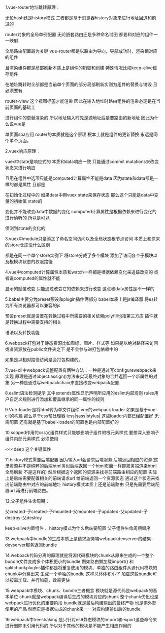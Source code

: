 1.vue-router地址跳转原理：

无论hash还是history模式  二者都是基于浏览器history对象来进行地址回退和前进的

router对象的全局单例配置   无论嵌套路由还是多种命名试图  都要和对应的组件一一映射

全局路由配置最为关键     vue-router都是以路由为导向，导航成功时，渲染相对应的组件

且渲染组件都是局部刷新本质上是组件的销毁和创建  特殊情况比如keep-alive缓存组件 

在地址跳转时全部都是当前单个页面的部分局部刷新实则为组件的替换与销毁  且必须要有

router-view 这个视图标签才能渲染   因此在输入地址时路由组件的渲染必定是在当前页面的基础上

进行组件的更替渲染的   所以地址输入时先是源地址后是要路由的新地址   因此为什么说vue是

单页面spa应用   router的本质就是这个原理   根本上就是组件的更新替换  永远是同个单个页面。

2.vuex响应原理：

vuex中state是响应式的   本质和data响应一致    只能通过commit mutations来改变状态来进行响应

且用在组件中选项只能是computed计算属性不能是data 因为state和data都是一样的都是属性   且都是

在初始化过程中的  如果data中用vuex state来保存状态  那么这个只能是data中变量的初始值    state的

变化并不能改变data中数据的变化  computed计算属性是根据依赖来进行变化的进行侦听的  所以是可以

侦测到state的变化的

3.vuex中module只是添加了命名空间访问以及全局状态根节点访问  本质上和原来的store仓库没什么区别

都是在同一个单个store实例下   将store分成了多个模块  添加了访问各个子模块以及根模块状态的权限路径

4.vue中computed计算属性本质和watch一样都是根据依赖变化来追踪改变的    或者说computed的属性就不能

显示的赋值改变  只能通过改变它的依赖来进行改变  这点和data属性是不一样的

5.babel主要分为preset预设和plugin插件俩部分  babel本质上是js编译器  将es转为所有浏览器都可以兼容的js

预设preset就是设置在转换过程中所需要的相关依赖polyfill也指第三方库  插件就是转换过程中需要支持的相关

语法以及转换功能

6.webpack打包对于静态资源比如图标、图片、样式等   如果是以绝对路径来访问或者资源放在public文件夹之下   是不会参与进打包依赖中的

如果是以相对路径访问是会打包构建的。

7.vue-cli中webpack调整配置有俩种方法：一种是通过写configurewebpack来实现   原理是通过object.assign()方法来实现最终对象的合并返回一个新属性的对象   另一种是通过写webpackchain来直接改变webpack配置

8.eslint语法检测提示  其中extends属性显示声明所应用的eslint内部规则   rules用户自定义规则进行添加和覆盖继承的同一属性的规则    

9.Vue-loader是将html转为单文件组件.vue的webpack loader    如果是基于vue-cli的构建 那么基于css预处理器 less|sass|stylus| 这些loader内部已经配置好  无需配置   还有就是基于babel-loader的配置也是内部配置好的

10.scoped作用的css父组件样式只能够影响子组件的根元素样式   要想深入影响子组件内部元素样式  必须使用

<<<deep 这个关键属性

11.history模式需要后端配置  因为输入url会请求后端服务   后端返回相应的资源(这里资源并不是纯粹的后端html类似后端返回一个html页面一样即服务端渲染html全局刷新   不是这样的)   然后根据这个返回的资源来找寻前端路由相应的配置  实际上是后端需要配置相关的前端请求url  给前端返回一个资源状态  通过这个状态来找出前端路由中对应的前端地址  history模式本质上还是前端路由   只是先需要后端配置url 再进行前端路由。

12.父子组件生命周期：

父created-子created-子mounted-父mounted-子updated-父updated-子destroy-父destroy

keep-alive内置组件 、history模式为什么后端要配置  父子组件生命周期顺序

13.webpack中bundle的生成本质上是请求服务端webpackdevserver的结果   devserver服务返回bundle

14.webpack代码分离的原理就是将源代码模块的chunk从原来生成的一个整个bundle文件变成多个体积更小的bundle   例如路由懒加载import() 和splitchunkpluglns插件都是将重复使用的模块、单独的路由组件从源代码模块的chunk中分离出来 生成一个单独的bundle   这样总体体积小了  加载这些bundle可以按需加载、并行加载、效率更快

15.webpack中模块、chunk、bundle三者概念   模块就是源代码是webpack的基本单位   chunk就是webpack编译后生成的模块对应的chunk  整个chunk优化也是webpack进行优化的重要阶段  bundle就是最后构建输出的最终产物  也是供外部使用的产品   然而它是根据生成的chunk来一一对应构建输出后的bundle

16.webpack中treeshaking 是只针对es6静态模块的import和export这些命令来进行删除未引用代码的  所以对于其他的模块是不能产生相应作用的

